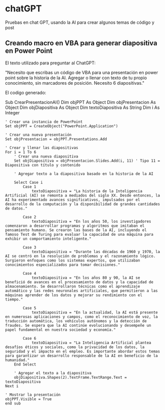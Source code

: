 # chatGPT
Pruebas en chat GPT, usando la AI para crear algunos temas de código y post

## Creando macro en VBA para generar diapositiva en Power Point
El texto utilizado  para preguntar al ChatGPT:

"Necesito que escribas un código de VBA para una presentación en power point sobre la historia de la AI. Agregar o llenar con texto de tu propio conocimiento, sin marcadores de posición. Necesito 6 diapositivas."


El codigo generado:

 Sub CrearPresentacionAI()
    Dim objPPT As Object
    Dim objPresentacion As Object
    Dim objDiapositiva As Object
    Dim textoDiapositiva As String
    Dim i As Integer
    
    ' Crear una instancia de PowerPoint
    Set objPPT = CreateObject("PowerPoint.Application")
    
    ' Crear una nueva presentación
    Set objPresentacion = objPPT.Presentations.Add
    
    ' Crear y llenar las diapositivas
    For i = 1 To 6
        ' Crear una nueva diapositiva
        Set objDiapositiva = objPresentacion.Slides.Add(i, 11) ' Tipo 11 = Diapositiva con título y contenido
        
        ' Agregar texto a la diapositiva basado en la historia de la AI
        
        Select Case i
            Case 1
                textoDiapositiva = "La historia de la Inteligencia Artificial (AI) se remonta a mediados del siglo XX. Desde entonces, la AI ha experimentado avances significativos, impulsados por el desarrollo de la computación y la disponibilidad de grandes cantidades de datos."
            
            Case 2
                textoDiapositiva = "En los años 50, los investigadores comenzaron a desarrollar programas y algoritmos que imitaban el pensamiento humano. Se crearon las bases de la AI, incluyendo el famoso Test de Turing para evaluar la capacidad de una máquina para exhibir un comportamiento inteligente."
            
            Case 3
                textoDiapositiva = "Durante las décadas de 1960 y 1970, la AI se centró en la resolución de problemas y el razonamiento lógico. Surgieron enfoques como los sistemas expertos, que utilizaban conocimientos especializados para tomar decisiones."
            
            Case 4
                textoDiapositiva = "En los años 80 y 90, la AI se benefició de avances en el procesamiento de datos y la capacidad de almacenamiento. Se desarrollaron técnicas como el aprendizaje automático y las redes neuronales artificiales, que permitieron a las máquinas aprender de los datos y mejorar su rendimiento con el tiempo."
            
            Case 5
                textoDiapositiva = "En la actualidad, la AI está presente en numerosas aplicaciones y campos, como el reconocimiento de voz, la traducción automática, los vehículos autónomos y la detección de fraudes. Se espera que la AI continúe evolucionando y desempeñe un papel fundamental en nuestra sociedad y economía."
                
            Case 6
                textoDiapositiva = "La Inteligencia Artificial plantea desafíos éticos y sociales, como la privacidad de los datos, la seguridad y el impacto en el empleo. Es importante abordar estos temas para garantizar un desarrollo responsable de la AI en beneficio de la humanidad."
        End Select
        
        ' Agregar el texto a la diapositiva
        objDiapositiva.Shapes(2).TextFrame.TextRange.Text = textoDiapositiva
    Next i
    
    ' Mostrar la presentación
    objPPT.Visible = True
    end sub